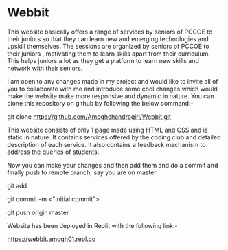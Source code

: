 # Webbit
This website basically offers a range of services by seniors of PCCOE to their juniors so that they can learn new and emerging technologies and
upskill themselves. The sessions are organized by seniors of PCCOE to their juniors , motivating them to learn skills apart from their curriculum.
This helps juniors a lot as they get a platform to learn new skills and network with their seniors.

I am open to any changes made in my project and would like to invite all of you to collaborate with me and introduce some cool changes which would make the website make more responsive and dynamic in nature.
You can clone this repository on github by following the below command:- 

git clone https://github.com/Amoghchandragiri/Webbit.git

This website consists of only 1 page made using HTML and CSS and is static in nature. It contains services offered by the coding club and detailed description of each service. It also contains a feedback mechanism to address the queries of students. 

Now you can make your changes and then add them and do a commit and finally push to remote branch; say you are on master.

git add <filename>


git commit -m <"Initial commit">


git push origin master


Website has been deployed in Replit with the following link:- 

https://webbit.amogh01.repl.co
